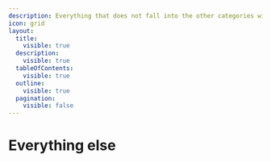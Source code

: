 ```yaml
---
description: Everything that does not fall into the other categories will be found here.
icon: grid
layout:
  title:
    visible: true
  description:
    visible: true
  tableOfContents:
    visible: true
  outline:
    visible: true
  pagination:
    visible: false
---
```


# Everything else

